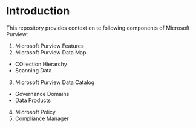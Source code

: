 # Introduction
This repository provides context on te following components of Microsoft Purview:
1. Microsoft Purview Features
2. Microsoft Purview Data Map
  - COllection Hierarchy
  - Scanning Data
3. Microsoft Purview Data Catalog
  - Governance Domains
  - Data Products
4. Microsoft Policy
5. Compliance Manager
